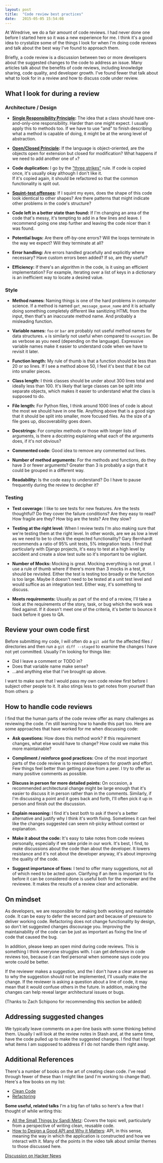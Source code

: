 ```yaml
---
layout: post
title:  "Code review best practices"
date:   2015-05-05 15:54:08
---
```


At Wiredrive, we do a fair amount of code reviews.  I had never done one before
I started here so it was a new experience for me. I think it's a good idea to crystalize some of
the things I look for when I'm doing code reviews and talk about the best way
I've found to approach them.

Briefly, a code review is a discussion between two or more developers
about the suggested changes to the code to address an issue. Many articles 
talk about the benefits of code reviews, including knowledge sharing, code
quality, and developer growth. I've found fewer that talk about what to look
for in a review and how to discuss code under review.

What I look for during a review
-------------------------------

### Architecture / Design

* **[Single Responsibility Principle](http://en.wikipedia.org/wiki/Single_responsibility_principle):**
The idea that a class should have one-and-only-one responsibility.  Harder than
one might expect. I usually apply this to methods too.  If we have to use "and"
to finish describing what a method is capable of doing, it might be at the wrong
level of abstraction.

* **[Open/Closed Principle](http://en.wikipedia.org/wiki/Open/closed_principle):**
If the language is object-oriented, are the objects open for extension but closed
for modification? What happens if we need to add another one of `x`?

* **Code duplication:**
I go by the ["three strikes"](http://c2.com/cgi/wiki?ThreeStrikesAndYouRefactor) rule.
If code is copied once, it's usually okay although I don't like it.  
If it's copied again, it should be refactored so that the common 
functionality is split out. 

* **[Squint-test offenses](http://robertheaton.com/2014/06/20/code-review-without-your-eyes/):**
If I squint my eyes, does the shape of this code look identical to other shapes?
Are there patterns that might indicate other problems in the code's structure?

* **Code left in a better state than found:**
If I'm changing an area of the code that's messy, it's tempting to add in a few
lines and leave. I recommend going one step further and leaving the code nicer 
than it was found. 

* **Potential bugs:**
Are there off-by-one errors? Will the loops terminate in the way we expect? 
Will they terminate at all?

* **Error handling:**
Are errors handled gracefully and explicitly where necessary? 
Have custom errors been added? If so, are they useful?

* **Efficiency:**
If there's an algorithm in the code, is it using an efficient implementation?
For example, iterating over a list of keys in a dictionary is an inefficient way
to locate a desired value.


### Style

* **Method names:**
Naming things is one of the hard problems in computer science. 
If a method is named `get_message_queue_name` and it is actually doing 
something completely different like sanitizing HTML from the input, 
then that's an inaccurate method name. And probably a misleading function.

* **Variable names:**
`foo` or `bar` are probably not useful method names for data structures. 
`e` is similarly not useful when compared to `exception`. 
Be as verbose as you need (depending on the language). Expressive variable names
make it easier to understand code when we have to revisit it later.

* **Function length:**
My rule of thumb is that a function should be less than 20 or so lines. If I see
a method above 50, I feel it's best that it be cut into smaller pieces.

* **Class length:**
I think classes should be under about 300 lines total and ideally less than 100.
It's likely that large classes can be split into separate objects, which makes
it easier to understand what the class is supposed to do.

* **File length:**
For Python files, I think around 1000 lines of code is about the most we 
should have in one file. Anything above that is a good sign that it should 
be split into smaller, more focused files. 
As the size of a file goes up, discoverability goes down.

* **Docstrings:**
For complex methods or those with longer lists of arguments, 
is there a docstring explaining what each of the arguments does, 
if it's not obvious?

* **Commented code:**
Good idea to remove any commented out lines. 

* **Number of method arguments:**
For the methods and functions, do they have 3 or fewer arguments?
Greater than 3 is probably a sign that it could be grouped in a different way.

* **Readability:**
Is the code easy to understand?
Do I have to pause frequently during the review to decipher it?

###  Testing

* **Test coverage:**
I like to see tests for new features. Are the tests thoughtful? 
Do they cover the failure conditions?
Are they easy to read? How fragile are they? How big are the tests? 
Are they slow?

* **Testing at the right level:**
When I review tests I'm also making sure that we're testing them at the right 
level. In other words, are we as low a level as we need to be to check the
expected functionality?
Gary Bernhardt recommends a ratio of 95% unit tests, 5% integration tests.
I find that particularly with Django projects, it's easy to
test at a high level by accident and create a slow test suite so it's important
to be vigilant.

* **Number of Mocks:**
Mocking is great. Mocking everything is not great. I use a rule of thumb where
if there's more than 3 mocks in a test, it should be revisited. Either the test
is testing too broadly or the function is too large. Maybe it doesn't need
to be tested at a unit test level and would suffice as an integration test.
Either way, it's something to discuss.

* **Meets requirements:**
Usually as part of the end of a review, I'll take a look at the requirements of
the story, task, or bug which the work was filed against. If it doesn't meet one
of the criteria, it's better to bounce it back before it goes to QA. 


Review your own code first
-------------------

Before submitting my code, I will often do a `git add` for the affected 
files / directories and then run a `git diff --staged` to examine the 
changes I have not yet committed. Usually I'm looking for things like: 

* Did I leave a comment or TODO in? 
* Does that variable name make sense? 
* ...and anything else that I've brought up above.

I want to make sure that I would pass my own code review first before I subject 
other people to it. It also stings less to get notes from yourself than 
from others :p


How to handle code reviews
-------------------

I find that the human parts of the code review offer as many challenges as
reviewing the code. I'm still learning how to handle this part too.
Here are some approaches that have worked for me when discussing code:

* **Ask questions:** 
    How does this method work? If this requirement changes, what
    else would have to change? How could we make this more maintainable? 

* **Compliment / reinforce good practices:**
    One of the most important parts of the code review is to reward developers
    for growth and effort. Few things feel better than getting praise 
    from a peer. I try to offer as many positive comments as possible.

* **Discuss in person for more detailed points:**
    On occasion, a recommended architectural change might be large enough that
    it's easier to discuss it in person rather than in the comments. Similarly,
    if I'm discussing a point and it goes back and forth, I'll often pick it 
    up in person and finish out the discussion. 

* **Explain reasoning:**
    I find it's best both to ask if there's a better alternative and
    justify why I think it's worth fixing. Sometimes it can feel like the 
    changes suggested can seem nit-picky without context or explanation. 

* **Make it about the code:**
    It's easy to take notes from code reviews personally, especially if we
    take pride in our work. It's best, I find, to make discussions about the
    code than about the developer. It lowers resistance and it's not about
    the developer anyway, it's about improving the quality of the code.

* **Suggest importance of fixes:**
    I tend to offer many suggestions, not all of which need to be acted upon.
    Clarifying if an item is important to fix before it can be considered done
    is useful both for the reviewer and the reviewee. It makes the results of 
    a review clear and actionable.

On mindset
----------

As developers, we are responsible for making both working and maintable code.
It can be easy to defer the second part and because of pressure to deliver working code. 
Refactoring does not change functionality by design, so don't let suggested
changes discourage you. 
Improving the maintainability of the code can be just as 
important as fixing the line of code that caused the bug. 

In addition, please keep an open mind during code reviews. This is something
I think everyone struggles with. I can get defensive in code reviews too,
because it can feel personal when someone says code you wrote could be better.

If the reviewer makes a suggestion, and the I don't have a clear answer
as to why the suggestion should not be implemented, I'll usually make the 
change.  If the reviewer is asking a question about a line of code, it
may mean that it would confuse others in the future. 
In addition, making the changes can help reveal larger 
architectural issues or bugs.

(Thanks to Zach Schipono for recommending this section be added)


Addressing suggested changes
--------------------

We typically leave comments on a per-line basis with some thinking behind them.
Usually I will look at the review notes in Stash and, at the same time, 
have the code pulled up to make the suggested changes. 
I find that I forget what items I am supposed to address if I do not handle 
them right away.

Additional References
---------------

There's a number of books on the art of creating clean code. I've read through
fewer of these than I might like (and I'm working to change that).
Here's a few books on my list:

* [Clean Code](http://www.amazon.com/Clean-Code-Handbook-Software-Craftsmanship/dp/0132350882)
* [Refactoring](http://www.amazon.com/Refactoring-Improving-Design-Existing-Code/dp/0201485672)

**Some useful, related talks**
I'm a big fan of talks so here's a few that I thought of while writing this:

* [All the Small Things by Sandi Metz](https://www.youtube.com/watch?v=8bZh5LMaSmE&index=1&list=LLlt4ZSW8NUcXLWiB3NMnK_w):
Covers the topic well, particularly from a perspective of writing clean,
reusable code.
* [How to Design a Good API and Why it Matters](https://www.youtube.com/watch?v=aAb7hSCtvGw&list=LLlt4ZSW8NUcXLWiB3NMnK_w&index=48):
API, in this sense, meaning the way in which the application is constructed
and how we interact with it. Many of the points in the video talk about similar
themes to those discussed here.


[Discussion on Hacker News](https://news.ycombinator.com/item?id=9517892)
